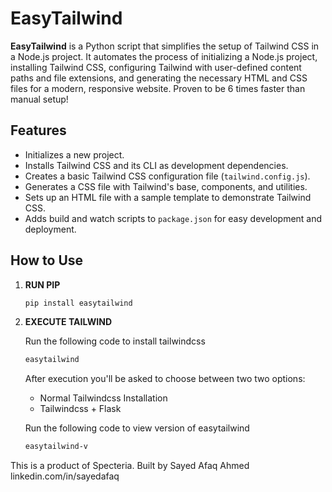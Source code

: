 # EasyTailwind

**EasyTailwind** is a Python script that simplifies the setup of Tailwind CSS in a Node.js project. It automates the process of initializing a Node.js project, installing Tailwind CSS, configuring Tailwind with user-defined content paths and file extensions, and generating the necessary HTML and CSS files for a modern, responsive website. Proven to be 6 times faster than manual setup!

## Features

- Initializes a new project.
- Installs Tailwind CSS and its CLI as development dependencies.
- Creates a basic Tailwind CSS configuration file (`tailwind.config.js`).
- Generates a CSS file with Tailwind's base, components, and utilities.
- Sets up an HTML file with a sample template to demonstrate Tailwind CSS.
- Adds build and watch scripts to `package.json` for easy development and deployment.

## How to Use

1. **RUN PIP**

   ```bash
   pip install easytailwind
   ```

2. **EXECUTE TAILWIND**

    Run the following code to install tailwindcss
   ```bash
   easytailwind
   ```
   After execution you'll be asked to choose between two two options:
   - Normal Tailwindcss Installation
   - Tailwindcss + Flask

   Run the following code to view version of easytailwind
   ```bash
   easytailwind-v
   ```

This is a product of Specteria.
Built by Sayed Afaq Ahmed
linkedin.com/in/sayedafaq
